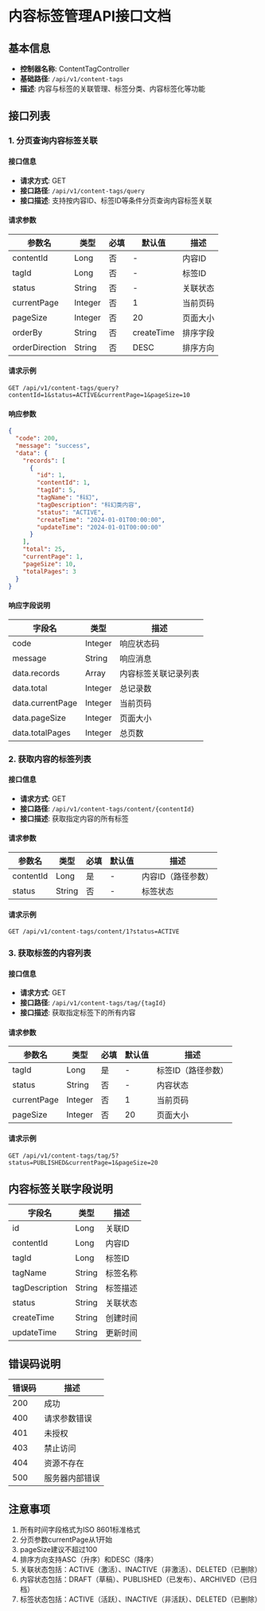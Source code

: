 # 内容标签管理API接口文档

## 基本信息
- **控制器名称**: ContentTagController
- **基础路径**: `/api/v1/content-tags`
- **描述**: 内容与标签的关联管理、标签分类、内容标签化等功能

## 接口列表

### 1. 分页查询内容标签关联

#### 接口信息
- **请求方式**: GET
- **接口路径**: `/api/v1/content-tags/query`
- **接口描述**: 支持按内容ID、标签ID等条件分页查询内容标签关联

#### 请求参数

| 参数名 | 类型 | 必填 | 默认值 | 描述 |
|--------|------|------|--------|------|
| contentId | Long | 否 | - | 内容ID |
| tagId | Long | 否 | - | 标签ID |
| status | String | 否 | - | 关联状态 |
| currentPage | Integer | 否 | 1 | 当前页码 |
| pageSize | Integer | 否 | 20 | 页面大小 |
| orderBy | String | 否 | createTime | 排序字段 |
| orderDirection | String | 否 | DESC | 排序方向 |

#### 请求示例
```http
GET /api/v1/content-tags/query?contentId=1&status=ACTIVE&currentPage=1&pageSize=10
```

#### 响应参数

```json
{
  "code": 200,
  "message": "success",
  "data": {
    "records": [
      {
        "id": 1,
        "contentId": 1,
        "tagId": 5,
        "tagName": "科幻",
        "tagDescription": "科幻类内容",
        "status": "ACTIVE",
        "createTime": "2024-01-01T00:00:00",
        "updateTime": "2024-01-01T00:00:00"
      }
    ],
    "total": 25,
    "currentPage": 1,
    "pageSize": 10,
    "totalPages": 3
  }
}
```

#### 响应字段说明

| 字段名 | 类型 | 描述 |
|--------|------|------|
| code | Integer | 响应状态码 |
| message | String | 响应消息 |
| data.records | Array | 内容标签关联记录列表 |
| data.total | Integer | 总记录数 |
| data.currentPage | Integer | 当前页码 |
| data.pageSize | Integer | 页面大小 |
| data.totalPages | Integer | 总页数 |

### 2. 获取内容的标签列表

#### 接口信息
- **请求方式**: GET
- **接口路径**: `/api/v1/content-tags/content/{contentId}`
- **接口描述**: 获取指定内容的所有标签

#### 请求参数

| 参数名 | 类型 | 必填 | 默认值 | 描述 |
|--------|------|------|--------|------|
| contentId | Long | 是 | - | 内容ID（路径参数） |
| status | String | 否 | - | 标签状态 |

#### 请求示例
```http
GET /api/v1/content-tags/content/1?status=ACTIVE
```

### 3. 获取标签的内容列表

#### 接口信息
- **请求方式**: GET
- **接口路径**: `/api/v1/content-tags/tag/{tagId}`
- **接口描述**: 获取指定标签下的所有内容

#### 请求参数

| 参数名 | 类型 | 必填 | 默认值 | 描述 |
|--------|------|------|--------|------|
| tagId | Long | 是 | - | 标签ID（路径参数） |
| status | String | 否 | - | 内容状态 |
| currentPage | Integer | 否 | 1 | 当前页码 |
| pageSize | Integer | 否 | 20 | 页面大小 |

#### 请求示例
```http
GET /api/v1/content-tags/tag/5?status=PUBLISHED&currentPage=1&pageSize=20
```

## 内容标签关联字段说明

| 字段名 | 类型 | 描述 |
|--------|------|------|
| id | Long | 关联ID |
| contentId | Long | 内容ID |
| tagId | Long | 标签ID |
| tagName | String | 标签名称 |
| tagDescription | String | 标签描述 |
| status | String | 关联状态 |
| createTime | String | 创建时间 |
| updateTime | String | 更新时间 |

## 错误码说明

| 错误码 | 描述 |
|--------|------|
| 200 | 成功 |
| 400 | 请求参数错误 |
| 401 | 未授权 |
| 403 | 禁止访问 |
| 404 | 资源不存在 |
| 500 | 服务器内部错误 |

## 注意事项

1. 所有时间字段格式为ISO 8601标准格式
2. 分页参数currentPage从1开始
3. pageSize建议不超过100
4. 排序方向支持ASC（升序）和DESC（降序）
5. 关联状态包括：ACTIVE（激活）、INACTIVE（非激活）、DELETED（已删除）
6. 内容状态包括：DRAFT（草稿）、PUBLISHED（已发布）、ARCHIVED（已归档）
7. 标签状态包括：ACTIVE（活跃）、INACTIVE（非活跃）、DELETED（已删除）
